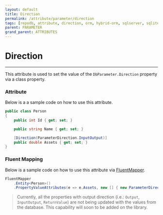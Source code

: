 ```yaml
---
layout: default
title: Direction
permalink: /attribute/parameter/direction
tags: [repodb, attribute, direction, orm, hybrid-orm, sqlserver, sqlite, mysql, postgresql]
parent: PARAMETER
grand_parent: ATTRIBUTES
---
```


# Direction

---

This attribute is used to set the value of the `DbParameter.Direction` property via a class property.

### Attribute

Below is a a sample code on how to use this attribute.

```csharp
public class Person
{
    public int Id { get; set; }

    public string Name { get; set; }

    [Direction(ParameterDirection.InputOutput)]
    public double Assets { get; set; }
}
```

### Fluent Mapping

Below is a sample code on how to use this attribute via [FluentMapper](/mapper/fluentmapper).

```csharp
FluentMapper
    .Entity<Person>()
    .PropertyValueAttributes(e => e.Assets, new [] { new ParameterDirectionAttribute(ParameterDirection.InputOutput) })
```

> Currently, all the properties with output direction (i.e.: `Output`, `InputOutput`, `ReturnValue`) are not being updated with the values from the database. This capability will soon to be added on the library.